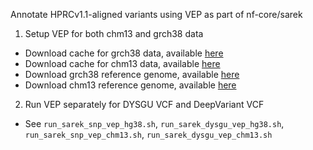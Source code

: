Annotate HPRCv1.1-aligned variants using VEP as part of nf-core/sarek

1) Setup VEP for both chm13 and grch38 data
- Download cache for grch38 data, available [here](https://ftp.ensembl.org/pub/release-114/variation/indexed_vep_cache/homo_sapiens_vep_114_GRCh38.tar.gz)
- Download cache for chm13 data, available [here](https://ftp.ensembl.org/pub/rapid-release/species/Homo_sapiens/GCA_009914755.4/ensembl/variation/2022_10/indexed_vep_cache/Homo_sapiens-GCA_009914755.4-2022_10.tar.gz)
- Download grch38 reference genome, available [here](https://storage.googleapis.com/gcp-public-data--broad-references/hg38/v0/dragen_reference/Homo_sapiens_assembly38_masked.fasta)
- Download chm13 reference genome, available [here](https://storage.googleapis.com/gcp-public-data--broad-references/t2t/v2/chm13v2.0.maskedY.rCRS.EBV.fasta)

2) Run VEP separately for DYSGU VCF and DeepVariant VCF
- See `run_sarek_snp_vep_hg38.sh`, `run_sarek_dysgu_vep_hg38.sh`, `run_sarek_snp_vep_chm13.sh`, `run_sarek_dysgu_vep_chm13.sh`
